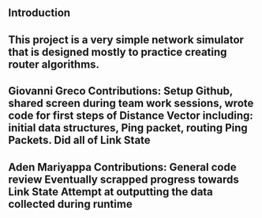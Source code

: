 Introduction
------------

This project is a very simple network simulator that is designed mostly to practice
creating router algorithms.
----------------
Giovanni Greco
Contributions: 
Setup Github, shared screen during team work sessions, wrote code for first steps of 
Distance Vector including: initial data structures, Ping packet, routing Ping Packets. 
Did all of Link State
-----------------
Aden Mariyappa
Contributions:
General code review
Eventually scrapped progress towards Link State
Attempt at outputting the data collected during runtime
-----------------